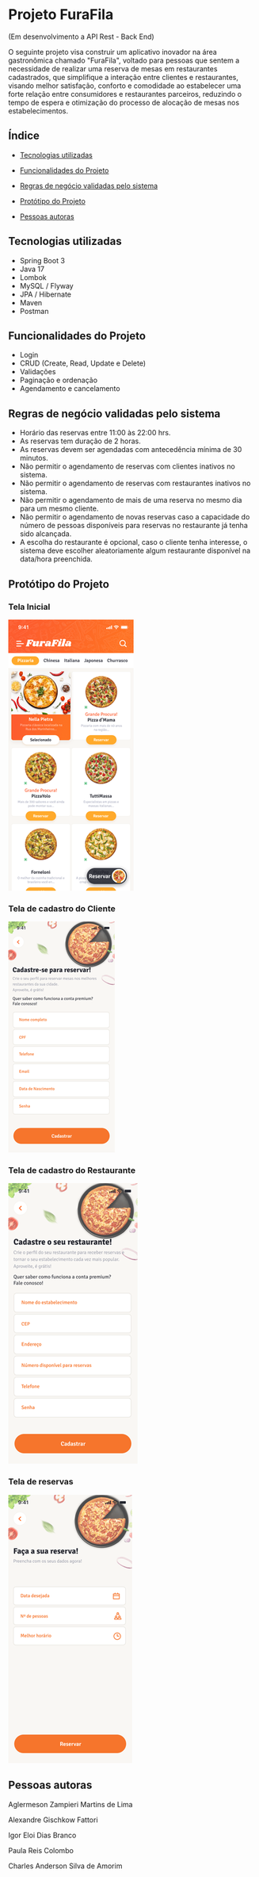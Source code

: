 # Projeto FuraFila

(Em desenvolvimento a API Rest - Back End)

O seguinte projeto visa construir um aplicativo inovador na área gastronômica chamado "FuraFila", voltado para pessoas que sentem a necessidade de realizar uma reserva de mesas em restaurantes cadastrados, que simplifique a interação entre clientes e restaurantes, visando melhor satisfação, conforto e comodidade ao estabelecer uma forte relação entre consumidores e restaurantes parceiros, reduzindo o tempo de espera e otimização do processo de alocação de mesas nos estabelecimentos.

## Índice
- <a href="#tecnologias-utilizadas"> Tecnologias utilizadas</a>

- <a href="#funcionalidades-do-projeto">Funcionalidades do Projeto</a>

- <a href="#regras-de-negócio-validadas-pelo-sistema">Regras de negócio validadas pelo sistema</a>

- <a href="#protótipo-do-projeto">Protótipo do Projeto</a>

- <a href="#pessoas-autoras"> Pessoas autoras</a>


## Tecnologias utilizadas
    
   - Spring Boot 3
   - Java 17
   - Lombok
   - MySQL / Flyway
   - JPA / Hibernate
   - Maven
   - Postman 
      

## Funcionalidades do Projeto

- Login
- CRUD (Create, Read, Update e Delete) 
- Validações
- Paginação e ordenação
- Agendamento e cancelamento


## Regras de negócio validadas pelo sistema

- Horário das reservas entre 11:00 às 22:00 hrs.
- As reservas tem duração de 2 horas.
- As reservas devem ser agendadas com antecedência mínima de 30 minutos.
- Não permitir o agendamento de reservas com clientes inativos no sistema.
- Não permitir o agendamento de reservas com restaurantes inativos no sistema.
- Não permitir o agendamento de mais de uma reserva no mesmo dia para um mesmo cliente.
- Não permitir o agendamento de novas reservas caso a capacidade do número de pessoas disponíveis para reservas no restaurante já tenha sido alcançada.
- A escolha do restaurante é opcional, caso o cliente tenha interesse, o sistema deve escolher aleatoriamente algum restaurante disponível na data/hora preenchida. 


## Protótipo do Projeto

### Tela Inicial

![Tela Inicial](./assets/TelaInicial.png)

### Tela de cadastro do Cliente

![Tela Cadastro Cliente](./assets/CadastroCliente.png)

### Tela de cadastro do Restaurante

![Tela Cadastro Restaurante](./assets/CadastroRestaurante.png)


### Tela de reservas

![Tela Reservas](./assets/Reserva.png)


## Pessoas autoras
Aglermeson Zampieri Martins de Lima

Alexandre Gischkow Fattori

Igor Eloi Dias Branco

Paula Reis Colombo

Charles Anderson Silva de Amorim








